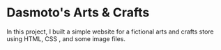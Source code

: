 # Dasmoto's Arts & Crafts
 
 In this project, I built a simple website for a fictional arts and crafts store using HTML, CSS , and some image files. 